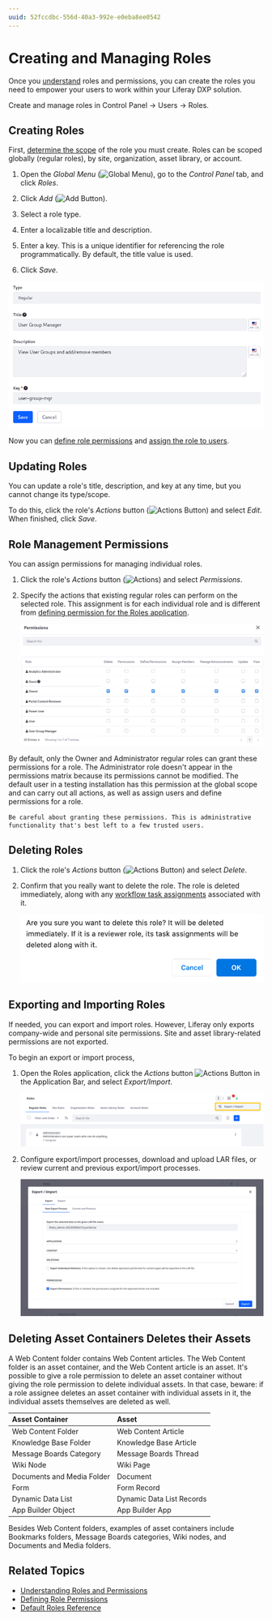 ```yaml
---
uuid: 52fccdbc-556d-40a3-992e-e0eba8ee0542
---
```

# Creating and Managing Roles

Once you [understand](./understanding-roles-and-permissions.md) roles and permissions, you can create the roles you need to empower your users to work within your Liferay DXP solution.

Create and manage roles in Control Panel &rarr; Users &rarr; Roles.

## Creating Roles

First, [determine the scope](./understanding-roles-and-permissions.md) of the role you must create. Roles can be scoped globally (regular roles), by site, organization, asset library, or account.

1. Open the *Global Menu* (![Global Menu](../../images/icon-applications-menu.png)), go to the *Control Panel* tab, and click *Roles*.

1. Click *Add* (![Add Button](../../images/icon-add.png)).

1. Select a role type.

1. Enter a localizable title and description.

1. Enter a key. This is a unique identifier for referencing the role programmatically. By default, the title value is used.

1. Click *Save*.

![Select a role type and enter a title, description, and key.](./creating-and-managing-roles/images/01.png)

Now you can [define role permissions](./defining-role-permissions.md) and [assign the role to users](./assigning-users-to-roles.md).

## Updating Roles

You can update a role's title, description, and key at any time, but you cannot change its type/scope.

To do this, click the role's *Actions* button (![Actions Button](../../images/icon-actions.png)) and select *Edit*. When finished, click *Save*.

## Role Management Permissions

You can assign permissions for managing individual roles. 

1. Click the role's *Actions* button (![Actions](../../images/icon-actions.png)) and select *Permissions*.

1. Specify the actions that existing regular roles can perform on the selected role. This assignment is for each individual role and is different from [defining permission for the Roles application](./defining-role-permissions.md).

   ![Permissions can be configured for role creation and management.](./creating-and-managing-roles/images/02.png)

By default, only the Owner and Administrator regular roles can grant these permissions for a role. The Administrator role doesn't appear in the permissions matrix because its permissions cannot be modified. The default user in a testing installation has this permission at the global scope and can carry out all actions, as well as assign users and define permissions for a role.

```{warning}
Be careful about granting these permissions. This is administrative functionality that's best left to a few trusted users.
```

## Deleting Roles

1. Click the role's *Actions* button (![Actions Button](../../images/icon-actions.png)) and select *Delete*. 

1. Confirm that you really want to delete the role. The role is deleted immediately, along with any [workflow task assignments](../../process-automation/workflow/using-workflows/reviewing-assets.md) associated with it.

   ![Click OK to delete the role.](./creating-and-managing-roles/images/03.png)

## Exporting and Importing Roles

If needed, you can export and import roles. However, Liferay only exports company-wide and personal site permissions. Site and asset library-related permissions are not exported.

To begin an export or import process, 

1. Open the Roles application, click the *Actions* button ![Actions Button](./../../images/icon-actions.png) in the Application Bar, and select *Export/Import*.

   ![Open the Roles application, click the Actions button in the Application Bar, and select Export/Import.](./creating-and-managing-roles/images/04.png)

1. Configure export/import processes, download and upload LAR files, or review current and previous export/import processes.

   ![Configure and review export/import processes.](./creating-and-managing-roles/images/05.png)

## Deleting Asset Containers Deletes their Assets

A Web Content folder contains Web Content articles. The Web Content folder is an asset container, and the Web Content article is an asset. It's possible to give a role permission to delete an asset container without giving the role permission to delete individual assets. In that case, beware: if a role assignee deletes an asset container with individual assets in it, the individual assets themselves are deleted as well.

| Asset Container            | Asset                     |
|:---------------------------|:--------------------------|
| Web Content Folder         | Web Content Article       |
| Knowledge Base Folder      | Knowledge Base Article    |
| Message Boards Category    | Message Boards Thread     |
| Wiki Node                  | Wiki Page                 |
| Documents and Media Folder | Document                  |
| Form                       | Form Record               |
| Dynamic Data List          | Dynamic Data List Records |
| App Builder Object         | App Builder App           |

Besides Web Content folders, examples of asset containers include Bookmarks folders, Message Boards categories, Wiki nodes, and Documents and Media folders.

## Related Topics

* [Understanding Roles and Permissions](./understanding-roles-and-permissions.md)
* [Defining Role Permissions](./defining-role-permissions.md)
* [Default Roles Reference](./default-roles-reference.md)
